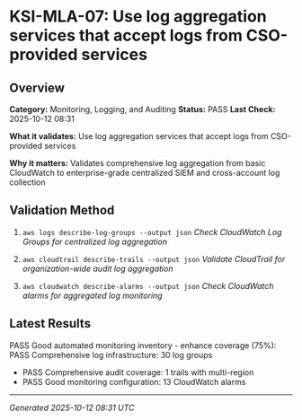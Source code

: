 # KSI-MLA-07: Use log aggregation services that accept logs from CSO-provided services

## Overview

**Category:** Monitoring, Logging, and Auditing
**Status:** PASS
**Last Check:** 2025-10-12 08:31

**What it validates:** Use log aggregation services that accept logs from CSO-provided services

**Why it matters:** Validates comprehensive log aggregation from basic CloudWatch to enterprise-grade centralized SIEM and cross-account log collection

## Validation Method

1. `aws logs describe-log-groups --output json`
   *Check CloudWatch Log Groups for centralized log aggregation*

2. `aws cloudtrail describe-trails --output json`
   *Validate CloudTrail for organization-wide audit log aggregation*

3. `aws cloudwatch describe-alarms --output json`
   *Check CloudWatch alarms for aggregated log monitoring*

## Latest Results

PASS Good automated monitoring inventory - enhance coverage (75%): PASS Comprehensive log infrastructure: 30 log groups
- PASS Comprehensive audit coverage: 1 trails with multi-region
- PASS Good monitoring configuration: 13 CloudWatch alarms

---
*Generated 2025-10-12 08:31 UTC*